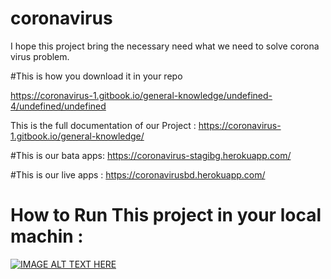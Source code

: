 # coronavirus
I hope this project bring the necessary need what we need to solve corona virus problem.

#This is how you download it in your repo

https://coronavirus-1.gitbook.io/general-knowledge/undefined-4/undefined/undefined

This is the full documentation of our Project :
https://coronavirus-1.gitbook.io/general-knowledge/

#This is our bata apps:
https://coronavirus-stagibg.herokuapp.com/

#This is our live apps :
https://coronavirusbd.herokuapp.com/

# How to Run This project in your local machin :

[![IMAGE ALT TEXT HERE](https://img.youtube.com/vi/93Kyxdic8rI/0.jpg)](https://www.youtube.com/watch?v=93Kyxdic8rI)




